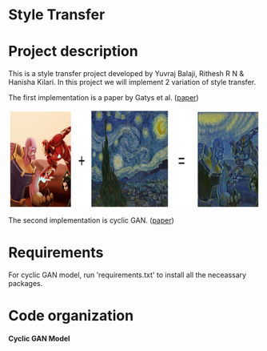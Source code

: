 # Style Transfer

Project description
=======================
This is a style transfer project developed by Yuvraj Balaji, Rithesh R N & Hanisha Kilari. In this project we will implement 2 variation of style transfer.  

The first implementation is a paper by Gatys et al. ([paper](https://arxiv.org/pdf/1508.06576.pdf))  

<img src="https://github.com/ykakarap/style_transfer/blob/master/sample.png" height="200" align="center">

The second implementation is cyclic GAN. ([paper](https://arxiv.org/pdf/1703.10593.pdf))

Requirements
=======================
For cyclic GAN model, run 'requirements.txt' to install all the neceassary packages.

Code organization
=======================

#### Cyclic GAN Model
